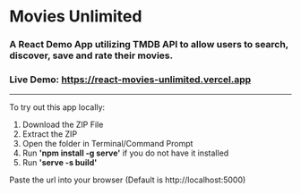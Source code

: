 # Movies Unlimited

### A React Demo App utilizing TMDB API to allow users to search, discover, save and rate their movies.

### Live Demo: https://react-movies-unlimited.vercel.app

---

To try out this app locally:

1. Download the ZIP File
2. Extract the ZIP
3. Open the folder in Terminal/Command Prompt
4. Run **'npm install -g serve'** if you do not have it installed
5. Run **'serve -s build'**

Paste the url into your browser (Default is http://localhost:5000)
